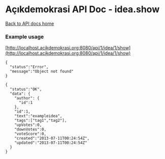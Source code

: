 # Açıkdemokrasi API Doc - idea.show

[Back to API docs home](Home)

### Example usage

[http://localhost.acikdemokrasi.org:8080/api/1/idea/1/show](http://localhost.acikdemokrasi.org:8080/api/1/idea/1/show)

```
{
  "status":"Error",
  "message":"Object not found"
}
```
```
{
  "status":"OK",
  "data": {
    "author": {
      "id":1
    },
    "id":1,
    "text":"exampleidea",
    "tags":["tag1","tag2"],
    "upVotes":0,
    "downVotes":0,
    "voteScore":0,
    "created":"2013-07-11T00:24:54Z",
    "updated":"2013-07-11T00:24:54Z"
  }
}
```